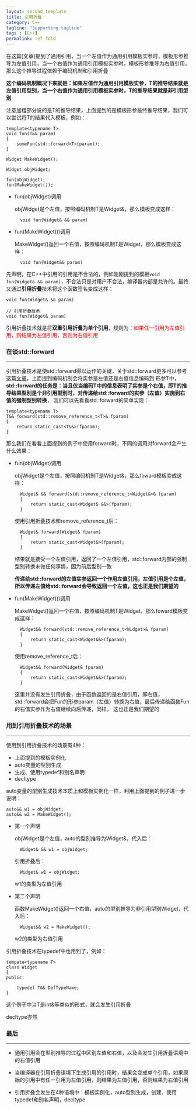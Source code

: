 ```yaml
---
layout: second_template
title: 引用折叠
category: C++
tagline: "Supporting tagline"
tags : [C++]
permalink: ref-fold
---
```


[universal_right_ref]:/universal_right_ref
[move_forward]:/move&forward

在这篇[文章]提到了通用引用，当一个左值作为通用引用模板实参时，模板形参推导为左值引用，当一个右值作为通用引用模板实参时，模板形参推导为右值引用，
那么这个推导过程依赖于编码机制和引用折叠

**这个编码机制概况下来就是：如果左值作为通用引用模板实参，T的推导结果就是左值引用型别，当一个右值作为通用引用模板实参时，T的推导结果就是非引用型别**

注意加粗部分说的是T的推导结果，上面提到的是模板形参最终推导结果，我们可以尝试将T的结果代入模板，例如：

	template<typename T>
	void fun(T&& param)
	{
		someFun(std::forward<T>(param));
	}
	
	Widget MakeWidget();
	
	Widget objWidget;
	
	fun(objWidget);
	fun(MakeWidget());
	
* fun(objWidget)调用
	
	objWidget是个左值，按照编码机制T是Widget&，那么模板变成这样：
	
		void fun(Widget& && param)
		
* fun(MakeWidget())调用
	
	MakeWidget()返回一个右值，按照编码机制T是Widget，那么模板变成这样：
		
		void fun(Widget&& param)
		
先声明，在C++中引用的引用是不合法的，例如刚刚提到的模板`void fun(Widget& && param)`，不合法只是对用户不合法，编译器内部是允许的。最终又通过**引用折叠**技术将这个函数签名变成这样：

	void fun(Widget& && param)
	
	// 引用折叠技术
	void fun(Widget& param)
	
引用折叠技术就是将**双重引用折叠为单个引用**，规则为：<font color="#dd0000">如果任一引用为左值引用，则结果为左值引用，否则为右值引用</font>

### 在谈std::forward
--------------------------------------------------

引用折叠技术是使std::forward得以运作的关键，关于std::forward更多可以参考这篇[文章][move_forward]，上面提到编码机制会将实参是左值还是右值信息编码到
形参T中，**std::forward的任务是：当且仅当编码T中的信息表明了实参是个右值，即T的推导结果型别是个非引用型别时，对传递给std::forward的实参（左值）实施到右值的强制型别转换**，
我们可以先看看std::forward的简单实现：

	template<typename T>
	T&& forward(std::remove_reference_t<T>& fparam)
	{
		return static_cast<T&&>(fparam);
	}
	
那么我们在看看上面提到的例子中使用forward时，不同的调用对forward会产生什么效果：

* fun(objWidget)调用
	
	objWidget是个左值，按照编码机制T是Widget&，那么foward模板变成这样：
	
		Widget& && forward(std::remove_reference_t<Widget&>& fparam)
		{
			return static_cast<Widget& &&>(fparam);
		}
		
	使用引用折叠技术和remove_reference_t后：
		
		Widget& forward(Widget& fparam)
		{
			return static_cast<Widget&>(fparam);
		}
		
	结果就是接受一个左值引用，返回了一个左值引用，std::forward内部的强制型别转换未做任何事情，因为前后型别一致
	
	**传递给std::forward的左值实参返回一个作用左值引用，左值引用是个左值，所以传递左值给std::forward会导致返回一个左值，这也正是我们期望的**
		
* fun(MakeWidget())调用
	
	MakeWidget()返回一个右值，按照编码机制T是Widget，那么foward模板变成这样：
	
		Widget&& forward(std::remove_reference_t<Widget>& fparam)
		{
			return static_cast<Widget&&>(fparam);
		}
		
	使用remove_reference_t后：
	
		Widget&& forward(Widget& fparam)
		{
			return static_cast<Widget&&>(fparam);
		}
		
	这里并没有发生引用折叠，由于函数返回的是右值引用，即右值，std::forward会把Fun的形参param（左值）转换为右值，最后传递给函数Fun的右值实参作为右值继续向后传递，同样，
	这也正是我们期望的
	
### 用到引用折叠技术的场景
--------------------------------------------------

使用到引用折叠技术的场景有4种：

* 上面提到的模板实例化
* auto变量的型别生成
* 生成、使用typedef和别名声明
* decltype

auto变量的型别生成技术本质上和模板实例化一样，利用上面提到的例子进一步说明：

	auto&& w1 = objWidget;
	auto&& w2 = MakeWidget();
	
* 第一个声明
	
	objWidget是个左值，auto的型别推导为Widget&，代入后：
	
		Widget& && w1 = objWidget;
	
	引用折叠后：
	
		Widget& w1 = objWidget;
		
	w1的类型为左值引用
	
* 第二个声明
	
	函数MakeWidget()返回一个右值，auto的型别推导为非引用型别Widget，代入后：
		
		Widget&& w2 = MakeWidget();
		
	w2的类型为右值引用
	
引用折叠技术在typedef中也用到了，例如：

	tempate<typename T>
	class Widget
	{
	public:
	
		typedef T&& DefTypeName;
	}
	
这个例子中当T是int&等类似的形式，就会发生引用折叠

decltype亦然

### 最后
--------------------------------------------------

* 通用引用会在型别推导的过程中区别左值和右值，以及会发生引用折叠语境中的右值引用

* 当编译器在引用折叠语境下生成引用的引用时，结果会变成单个引用，如果原始的引用中有任一引用为左值引用，则结果为左值引用，否则结果为右值引用

* 引用折叠会发生在4种语境中：模板实例化，auto型别生成，创建、使用typedef和别名声明，decltype
	
	